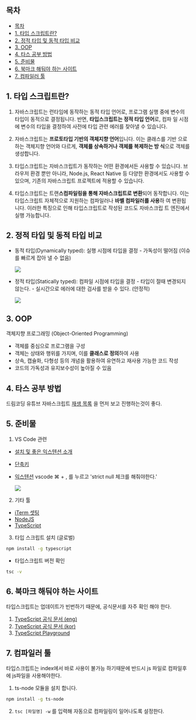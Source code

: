 ## 목차

- [목차](#목차)
- [1. 타입 스크립트란?](#1-타입-스크립트란)
- [2. 정적 타입 및 동적 타입 비교](#2-정적-타입-및-동적-타입-비교)
- [3. OOP](#3-oop)
- [4. 타스 공부 방법](#4-타스-공부-방법)
- [5. 준비물](#5-준비물)
- [6. 북마크 해둬야 하는 사이트](#6-북마크-해둬야-하는-사이트)
- [7. 컴파일러 툴](#7-컴파일러-툴)

## 1. 타입 스크립트란?

1.  자바스크립트는 런타임에 동작하는 동적 타입 언어로, 프로그램 실행 중에 변수의
    타입이 동적으로 결정됩니다. 반면, **타입스크립트는 정적 타입 언어**로, 컴파
    일 시점에 변수의 타입을 결정하여 사전에 타입 관련 에러를 찾아낼 수 있습니다.

2.  자바스크립트는 **프로토타입 기반의 객체지향 언어**입니다. 이는 클래스를 기반
    으로 하는 객체지향 언어와 다르게, **객체를 상속하거나 객체를 복제하는 방
    식**으로 객체를 생성합니다.

3.  타입스크립트는 자바스크립트가 동작하는 어떤 환경에서든 사용할 수 있습니다.
    브라우저 환경 뿐만 아니라, Node.js, React Native 등 다양한 환경에서도 사용할
    수 있으며, 기존의 자바스크립트 프로젝트에 적용할 수 있습니다.

4.  타입스크립트는 트랜**스컴파일링을 통해 자바스크립트로 변환**되어 동작합니다.
    이는 타입스크립트 자체적으로 지원하는 컴파일러나 **바벨 컴파일러를 사용**하
    여 변환됩니다. 이러한 특징으로 인해 타입스크립트로 작성된 코드도 자바스크립
    트 엔진에서 실행 가능합니다.

## 2. 정적 타입 및 동적 타입 비교

- 동적 타입(Dynamically typed): 실행 시점에 타입을 결정 - 가독성이 떨어짐 (이슈
  를 빠르게 잡아 낼 수 없음) 
  
  ![](https://i.imgur.com/uHhbphZ.png)

- 정적 타입(Statically typed): 컴파일 시점에 타입을 결정 - 타입이 절때 변경되지
  않는다. - 실시간으로 에러에 대한 검사를 받을 수 있다. (안정적)
  
  ![](https://i.imgur.com/Z630w3p.png)

## 3. OOP

객체지향 프로그래밍 (Object-Oriented Programming)

- 객체를 중심으로 프로그램을 구성
- 객체는 상태와 행위를 가지며, 이를 **클래스로 정의**하여 사용
- 상속, 캡슐화, 다형성 등의 개념을 활용하여 유연하고 재사용 가능한 코드 작성
- 코드의 가독성과 유지보수성이 높아질 수 있음

## 4. 타스 공부 방법

드림코딩 유튜브 자바스크립트
[재생 목록](https://www.youtube.com/playlist?list=PLv2d7VI9OotTVOL4QmPfvJWPJvkmv6h-2)
을 먼저 보고 진행하는것이 좋다.

## 5. 준비물

1. VS Code 관련

- [설치 및 좋은 익스텐션 소개](https://youtu.be/bS9yTI2fC0w)
- [단축키](https://youtu.be/EVxCdenPbFs)
- [익스텐션](https://youtu.be/m7wsrVQsVjI) vscode ⌘ + , 를 누르고 'strict null
  체크를 해줘야한다.'
  
  ![](https://i.imgur.com/u1ddz3m.png)

2. 기타 툴

- [iTerm 셋팅](https://gist.github.com/kevin-smets/8568070)
- [NodeJS](https://nodejs.org/en)
- [TypeScript](https://www.typescriptlang.org/download)

3. 타입 스크립트 설치 (글로벌)

```bash
npm install -g typescript
```

- 타입스크립트 버전 확인

```bash
tsc -v
```

## 6. 북마크 해둬야 하는 사이트

타입스크립트는 업데이트가 빈번하기 때문에, 공식문서를 자주 확인 해야 한다.

1. [TypeScript 공식 문서 (eng)](https://www.typescriptlang.org/docs/handbook/intro.html)
2. [TypeScript 공식 문서 (kor)](https://typescript-kr.github.io/)
3. [TypeScript Playground](https://www.typescriptlang.org/play?#code/PTAEHUFMBsGMHsC2lQBd5oBYoCoE8AHSAZVgCcBLA1UABWgEM8BzM+AVwDsATAGiwoBnUENANQAd0gAjQRVSQAUCEmYKsTKGYUAbpGF4OY0BoadYKdJMoL+gzAzIoz3UNEiPOofEVKVqAHSKymAAmkYI7NCuqGqcANag8ABmIjQUXrFOKBJMggBcISGgoAC0oACCbvCwDKgU8JkY7p7ehCTkVDQS2E6gnPCxGcwmZqDSTgzxxWWVoASMFmgYkAAeRJTInN3ymj4d-jSCeNsMq-wuoPaOltigAKoASgAywhK7SbGQZIIz5VWCFzSeCrZagNYbChbHaxUDcCjJZLfSDbExIAgUdxkUBIursJzCFJtXydajBBCcQQ0MwAUVWDEQC0gADVHBQGNJ3KAALygABEAAkYNAMOB4GRonzFBTBPB3AERcwABS0+mM9ysygc9wASmCKhwzQ8ZC8iHFzmB7BoXzcZmY7AYzEg-Fg0HUiQ58D0Ii8fLpDKZgj5SWxfPADlQAHJhAA5SASPlBFQAeS+ZHegmdWkgR1QjgUrmkeFATjNOmGWH0KAQiGhwkuNok4uiIgMHGxCyYrA4PCCJSAA)

## 7. 컴파일러 툴

타입스크립트는 index에서 바로 사용이 불가능 하기때문에 반드시 js 파일로 컴파일후
에 js파일을 사용해야한다.

1. ts-node 모듈을 설치 합니다.

```bash
npm install -g ts-node
```

2. `tsc [파일명] -w` 를 입력해 자동으로 컴파일링이 일어나도록 설정한다.
